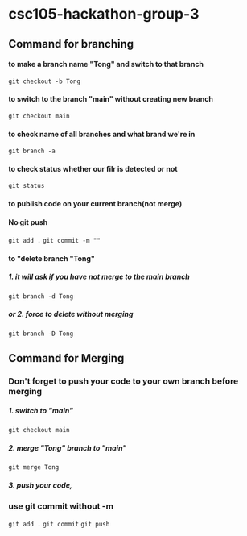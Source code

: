 # csc105-hackathon-group-3

## Command for branching
#### to make a branch name "Tong" and switch to that branch
`git checkout -b Tong`

#### to switch to the branch "main" without creating new branch
`git checkout main`

#### to check name of all branches and what brand we're in
`git branch -a`

#### to check status whether our filr is detected or not
`git status`

#### to publish code on your current branch(not merge)
#### No git push
`git add .`
`git commit -m ""`

#### to "delete branch "Tong"
##### 1. it will ask if you have not merge to the main branch
`git branch -d Tong`
##### or 2. force to delete without merging
`git branch -D Tong`


## Command for Merging
### Don't forget to push your code to your own branch before merging

##### 1. switch to "main"
`git checkout main`

##### 2. merge "Tong" branch to "main"
`git merge Tong`

##### 3. push your code,
### use git commit without -m
`git add .`
`git commit`
`git push`
